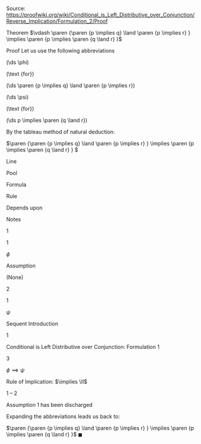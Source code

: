 # 

Source: https://proofwiki.org/wiki/Conditional_is_Left_Distributive_over_Conjunction/Reverse_Implication/Formulation_2/Proof

Theorem
$\vdash \paren {\paren {p \implies q} \land \paren {p \implies r} } \implies \paren {p \implies \paren {q \land r} }$


Proof
Let us use the following abbreviations














\(\ds \phi\)

\(\text {for}\)







\(\ds \paren {p \implies q} \land \paren {p \implies r}\)




















\(\ds \psi\)

\(\text {for}\)







\(\ds p \implies \paren {q \land r}\)










By the tableau method of natural deduction:


$\paren {\paren {p \implies q} \land \paren {p \implies r} } \implies \paren {p \implies \paren {q \land r} } $


Line


Pool

Formula

Rule

Depends upon

Notes


1


1

$\phi$

Assumption

(None)




2


1

$\psi$

Sequent Introduction

1

Conditional is Left Distributive over Conjunction: Formulation 1


3




$\phi \implies \psi$

Rule of Implication: $\implies \II$

1 – 2

Assumption 1 has been discharged


Expanding the abbreviations leads us back to:

$\paren {\paren {p \implies q} \land \paren {p \implies r} } \implies \paren {p \implies \paren {q \land r} }$
$\blacksquare$





